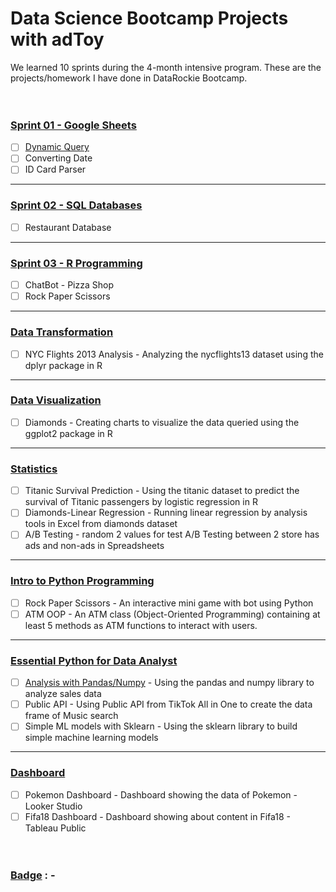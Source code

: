 # Data Science Bootcamp Projects with adToy
We learned 10 sprints during the 4-month intensive program. These are the projects/homework I have done in DataRockie Bootcamp.
&nbsp;<br>
&nbsp;<br>
&nbsp;<br>
### <ins>Sprint 01 - Google Sheets</ins>
 - [ ] [Dynamic Query](https://github.com/srrytn92/bootcamp_projects/blob/main/Spreadsheets/Project%20Dynamic%20Query.pdf)
 - [ ] Converting Date 
 - [ ] ID Card Parser
-------------------------------------------------------------------------------------------------------------------------------------------------
### <ins>Sprint 02 - SQL Databases</ins>
 - [ ] Restaurant Database 
-------------------------------------------------------------------------------------------------------------------------------------------------
### <ins>Sprint 03 - R Programming</ins>
 - [ ] ChatBot - Pizza Shop 
 - [ ] Rock Paper Scissors 
-------------------------------------------------------------------------------------------------------------------------------------------------
### <ins>Data Transformation</ins>
 - [ ] NYC Flights 2013 Analysis - Analyzing the nycflights13 dataset using the dplyr package in R
-------------------------------------------------------------------------------------------------------------------------------------------------
### <ins>Data Visualization</ins>
 - [ ] Diamonds - Creating charts to visualize the data queried using the ggplot2 package in R
-------------------------------------------------------------------------------------------------------------------------------------------------
### <ins>Statistics</ins>
 - [ ] Titanic Survival Prediction - Using the titanic dataset to predict the survival of Titanic passengers by logistic regression in R
 - [ ] Diamonds-Linear Regression - Running linear regression by analysis tools in Excel from diamonds dataset
 - [ ] A/B Testing - random 2 values for test A/B Testing between 2 store has ads and non-ads in Spreadsheets
-------------------------------------------------------------------------------------------------------------------------------------------------
### <ins>Intro to Python Programming</ins>
 - [ ] Rock Paper Scissors - An interactive mini game with bot using Python
 - [ ] ATM OOP - An ATM class (Object-Oriented Programming) containing at least 5 methods as ATM functions to interact with users.
-------------------------------------------------------------------------------------------------------------------------------------------------
### <ins>Essential Python for Data Analyst</ins>
 - [ ] [Analysis with Pandas/Numpy](https://datalore.jetbrains.com/notebook/2KEq0fG5bU3H3INWO8oCzI/hMrvpC6RmSBSC55AbnaSCD/) - Using the pandas and numpy library to analyze sales data
 - [ ] Public API - Using Public API from TikTok All in One to create the data frame of Music search
 - [ ] Simple ML models with Sklearn - Using the sklearn library to build simple machine learning models 
-------------------------------------------------------------------------------------------------------------------------------------------------
### <ins>Dashboard</ins>
 - [ ] Pokemon Dashboard - Dashboard showing the data of Pokemon - Looker Studio
 - [ ] Fifa18 Dashboard - Dashboard showing about content in Fifa18 - Tableau Public
&nbsp;<br>
&nbsp;<br>
&nbsp;<br> 
 ### <ins>Badge</ins> : -
